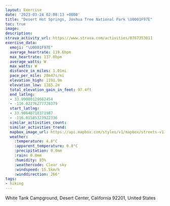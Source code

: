 ```yaml
---
layout: Exercise
date: '2023-03-24 02:08:13 +0000'
title: "Desert Hot Springs, Joshua Tree National Park \U0001F97E"
toc: true
image:
description:
strava_activity_url: https://www.strava.com/activities/8767353011
exercise_data:
  emoji: "\U0001F97E"
  average_heartrate: 119.6bpm
  max_heartrate: 137.0bpm
  average_watts: W
  max_watts: W
  distance_in_miles: 1.01mi
  pace_per_mile: 20m47s/mi
  elevation_high: 1191.9m
  elevation_low: 1165.2m
  total_elevation_gain_in_feet: 97.4ft
  end_latlng:
  - 33.99000129662454
  - -116.02276277728379
  start_latlng:
  - 33.98648718371987
  - -116.01585323922336
  similar_activities_count:
  similar_activities_trend:
  mapbox_image_url: https://api.mapbox.com/styles/v1/mapbox/streets-v11/static/path-5+787af2-1.0(ifmnE~_bcUOOK_%40CU%3FOAKKQWa%40AEH%5CLTDXLPLf%40Vb%40LHVjAFf%40Nh%40%3FTBPTVJP%3FDIJAHDNHf%40%60%40%5CFTPd%40AF%5D%5CSFEFENKnAI%5EAjAQ%7CABv%40Dh%40CR%40d%40W%60CA~%40Kr%40Qb%40At%40Ev%40GZCVIRBZCb%40Dj%40G%60%40E%60AKf%40KPKL),pin-s-s+e5b22e(-116.01424,33.98773),pin-s-f+89ae00(-116.02270000000007,33.98800000000001)/auto/800x800?access_token=pk.eyJ1Ijoiam9zaGJlY2ttYW4iLCJhIjoiY205eWR2aDd1MWZ6djJrbXc4a3M0bWZleiJ9.XiG9OWkNcZk2QzjJbxLB4A
  weather:
    :temperature: 4.8°C
    :apparent_temperature: 0.8°C
    :precipitation: 0.0mm
    :rain: 0.0mm
    :humidity: 83%
    :weathercode: Clear sky
    :windspeed: 15.5km/h
    :winddirection: 266°
tags:
- hiking
---
```

White Tank Campground, Desert Center, California 92201, United States

